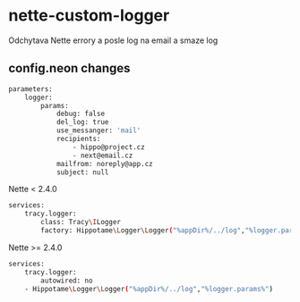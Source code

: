 # nette-custom-logger
Odchytava Nette errory a posle log na email a smaze log


## config.neon changes


```sh
parameters:
    logger:
        params:
            debug: false
            del_log: true
            use_messanger: 'mail'
            recipients: 
                - hippo@project.cz
                - next@email.cz
            mailfrom: noreply@app.cz
            subject: null
```

Nette < 2.4.0
```sh
services:
    tracy.logger:
        class: Tracy\ILogger
        factory: Hippotame\Logger\Logger("%appDir%/../log","%logger.params%")
```
Nette >= 2.4.0
```sh
services:
    tracy.logger: 
        autowired: no
    - Hippotame\Logger\Logger("%appDir%/../log","%logger.params%")

```
